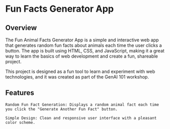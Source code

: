 # Fun Facts Generator App

## Overview

The Fun Animal Facts Generator App is a simple and interactive web app that generates random fun facts about animals each time the user clicks a button. The app is built using HTML, CSS, and JavaScript, making it a great way to learn the basics of web development and create a fun, shareable project.

This project is designed as a fun tool to learn and experiment with web technologies, and it was created as part of the GenAI 101 workshop.

## Features

    Random Fun Fact Generation: Displays a random animal fact each time you click the "Generate Another Fun Fact" button.
    
    Simple Design: Clean and responsive user interface with a pleasant color scheme.
    
